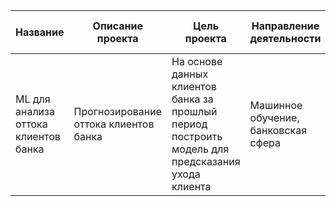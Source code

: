 |Название| Описание проекта | Цель проекта | Направление деятельности| Используемые инструменты и библиотеки | Результат|
|----| --- | ----------- |----------- |----------- |-----|
|ML для анализа оттока клиентов банка| Прогнозирование оттока клиентов банка | На основе данных клиентов банка за прошлый период построить модель для предсказания ухода клиента| Машинное обучение, банковская сфера | pandas, scikit-learn, matplotlib| Проанализированы разные модели, выбрана лучшая модель, удовлетворяющая требованиям по точности предсказаний|
